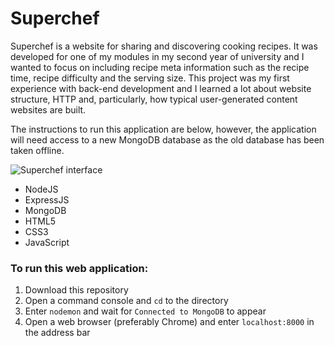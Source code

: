 # Superchef

Superchef is a website for sharing and discovering cooking recipes. It was developed for one of my modules in my second year of university and I wanted to focus on including recipe meta information such as the recipe time, recipe difficulty and the serving size. This project was my first experience with back-end development and I learned a lot about website structure, HTTP and, particularly, how typical user-generated content websites are built.

The instructions to run this application are below, however, the application will need access to a new MongoDB database as the old database has been taken offline.

![Superchef interface](public/img/superchef.gif)

* NodeJS
* ExpressJS
* MongoDB
* HTML5
* CSS3
* JavaScript

### To run this web application:

1. Download this repository
2. Open a command console and `cd` to the directory
3. Enter `nodemon` and wait for `Connected to MongoDB` to appear
4. Open a web browser (preferably Chrome) and enter `localhost:8000` in the address bar
